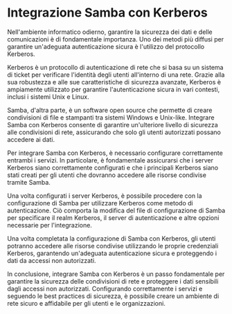 # Integrazione Samba con Kerberos

Nell'ambiente informatico odierno, garantire la sicurezza dei dati e delle comunicazioni è di fondamentale importanza. Uno dei metodi più diffusi per garantire un'adeguata autenticazione sicura è l'utilizzo del protocollo Kerberos.

Kerberos è un protocollo di autenticazione di rete che si basa su un sistema di ticket per verificare l'identità degli utenti all'interno di una rete. Grazie alla sua robustezza e alle sue caratteristiche di sicurezza avanzate, Kerberos è ampiamente utilizzato per garantire l'autenticazione sicura in vari contesti, inclusi i sistemi Unix e Linux.

Samba, d'altra parte, è un software open source che permette di creare condivisioni di file e stampanti tra sistemi Windows e Unix-like. Integrare Samba con Kerberos consente di garantire un'ulteriore livello di sicurezza alle condivisioni di rete, assicurando che solo gli utenti autorizzati possano accedere ai dati.

Per integrare Samba con Kerberos, è necessario configurare correttamente entrambi i servizi. In particolare, è fondamentale assicurarsi che i server Kerberos siano correttamente configurati e che i principali Kerberos siano stati creati per gli utenti che dovranno accedere alle risorse condivise tramite Samba.

Una volta configurati i server Kerberos, è possibile procedere con la configurazione di Samba per utilizzare Kerberos come metodo di autenticazione. Ciò comporta la modifica del file di configurazione di Samba per specificare il realm Kerberos, il server di autenticazione e altre opzioni necessarie per l'integrazione.

Una volta completata la configurazione di Samba con Kerberos, gli utenti potranno accedere alle risorse condivise utilizzando le proprie credenziali Kerberos, garantendo un'adeguata autenticazione sicura e proteggendo i dati da accessi non autorizzati.

In conclusione, integrare Samba con Kerberos è un passo fondamentale per garantire la sicurezza delle condivisioni di rete e proteggere i dati sensibili dagli accessi non autorizzati. Configurando correttamente i servizi e seguendo le best practices di sicurezza, è possibile creare un ambiente di rete sicuro e affidabile per gli utenti e le organizzazioni.